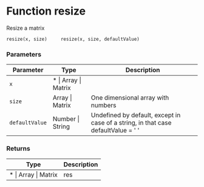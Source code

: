 # Function resize

Resize a matrix

    resize(x, size)     resize(x, size, defaultValue)


### Parameters

Parameter | Type | Description
--------- | ---- | -----------
`x` | * &#124; Array &#124; Matrix | 
`size` | Array &#124; Matrix | One dimensional array with numbers
`defaultValue` | Number &#124; String | Undefined by default, except in case of a string, in that case defaultValue = ' '

### Returns

Type | Description
---- | -----------
* &#124; Array &#124; Matrix | res




<!-- Note: This file is automatically generated from source code comments. Changes made in this file will be overridden. -->
